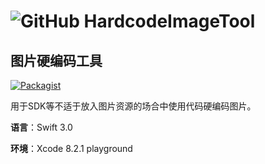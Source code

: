 # ![GitHub](https://assets-cdn.github.com/favicon.ico) HardcodeImageTool


## **图片硬编码工具**
[![Packagist](https://img.shields.io/packagist/l/doctrine/orm.svg)](https://github.com/mqiezi/CornerstoneBC/blob/master/MIT-LICENSE)
 
用于SDK等不适于放入图片资源的场合中使用代码硬编码图片。
  
**语言**：Swift 3.0

**环境**：Xcode 8.2.1 playground

